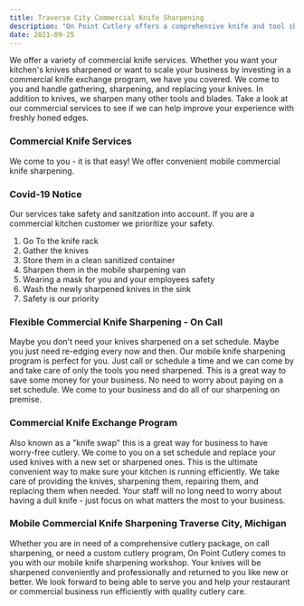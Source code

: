 ```yaml
---
title: Traverse City Commercial Knife Sharpening
description: "On Point Cutlery offers a comprehensive knife and tool sharpening package for commercial businesses and restaurants.  We service Northern Lower Michigan."
date: 2021-09-25
---
```

We offer a variety of commercial knife services.  Whether you want your kitchen's knives sharpened or want to scale your business by investing in a commercial knife exchange program, we have you covered.  We come to you and handle gathering, sharpening, and replacing your knives.  In addition to knives, we sharpen many other tools and blades.  Take a look at our commercial services to see if we can help improve your experience with freshly honed edges.

### Commercial Knife Services

We come to you - it is that easy! We offer convenient mobile commercial knife sharpening.  

### Covid-19 Notice

Our services take safety and sanitzation into account.  If you are a commercial kitchen customer we prioritize your safety.  


   1. Go To the knife rack
   2. Gather the knives
   3. Store them in a clean sanitized container
   4. Sharpen them in the mobile sharpening van
   5. Wearing a mask for you and your employees safety
   6. Wash the newly sharpened knives in the sink
   7. Safety is our priority

### Flexible Commercial Knife Sharpening - On Call

Maybe you don't need your knives sharpened on a set schedule.  Maybe you just need re-edging every now and then.  Our mobile knife sharpening program is perfect for you.  Just call or schedule a time and we can come by and take care of only the tools you need sharpened.  This is a great way to save some money for your business.  No need to worry about paying on a set schedule.  We come to your business and do all of our sharpening on premise. 


### Commercial Knife Exchange Program

Also known as a "knife swap" this is a great way for business to have worry-free cutlery.  We come to you on a set schedule and replace your used knives with a new set or sharpened ones.  This is the ultimate convenient way to make sure your kitchen is running efficiently.  We take care of providing the knives, sharpening them, repairing them, and replacing them when needed.  Your staff will no long need to worry about having a dull knife - just focus on what matters the most to your business.  


### Mobile Commercial Knife Sharpening Traverse City, Michigan

Whether you are in need of a comprehensive cutlery package, on call sharpening, or need a custom cutlery program, On Point Cutlery comes to you with our mobile knife sharpening workshop.  Your knives will be sharpened conveniently and professionally and returned to you like new or better.  We look forward to being able to serve you and help your restaurant or commercial business run efficiently with quality cutlery care. 







   
    





